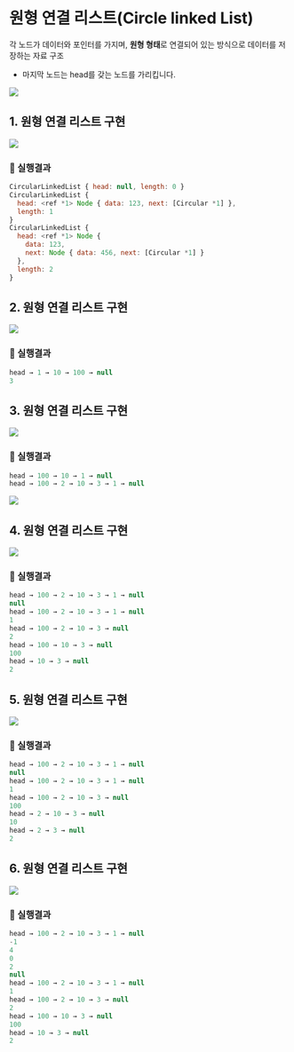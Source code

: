 # 원형 연결 리스트(Circle linked List)
각 노드가 데이터와 포인터를 가지며, **원형 형태**로 연결되어 있는 방식으로 데이터를 저장하는 자료 구조

- 마지막 노드는 head를 갖는 노드를 가리킵니다.

![](./Circle_linked_list/images/Circle.png)


## 1. 원형 연결 리스트 구현
![](./Circle_linked_list/images/1.png)

### 🧪 실행결과


``` javascript
CircularLinkedList { head: null, length: 0 }
CircularLinkedList {
  head: <ref *1> Node { data: 123, next: [Circular *1] },
  length: 1
}
CircularLinkedList {
  head: <ref *1> Node {
    data: 123,
    next: Node { data: 456, next: [Circular *1] }
  },
  length: 2
}
```

## 2. 원형 연결 리스트 구현
![](./Circle_linked_list/images/2.png)


### 🧪 실행결과

``` javascript
head → 1 → 10 → 100 → null
3
```


## 3. 원형 연결 리스트 구현
![](./Circle_linked_list/images/3.png)

### 🧪 실행결과


``` javascript
head → 100 → 10 → 1 → null
head → 100 → 2 → 10 → 3 → 1 → null
```



![](./Circle_linked_list/images/review3-2.png)


## 4. 원형 연결 리스트 구현
![](./Circle_linked_list/images/4.png)


### 🧪 실행결과


``` javascript
head → 100 → 2 → 10 → 3 → 1 → null
null
head → 100 → 2 → 10 → 3 → 1 → null
1
head → 100 → 2 → 10 → 3 → null
2
head → 100 → 10 → 3 → null
100
head → 10 → 3 → null
2
```


## 5. 원형 연결 리스트 구현
![](./Circle_linked_list/images/5.png)


### 🧪 실행결과


``` javascript
head → 100 → 2 → 10 → 3 → 1 → null
null
head → 100 → 2 → 10 → 3 → 1 → null
1
head → 100 → 2 → 10 → 3 → null
100
head → 2 → 10 → 3 → null
10
head → 2 → 3 → null
2
```


## 6. 원형 연결 리스트 구현
![](./Circle_linked_list/images/6.png)


### 🧪 실행결과


``` javascript
head → 100 → 2 → 10 → 3 → 1 → null
-1
4
0
2
null
head → 100 → 2 → 10 → 3 → 1 → null
1
head → 100 → 2 → 10 → 3 → null
2
head → 100 → 10 → 3 → null
100
head → 10 → 3 → null
2
```